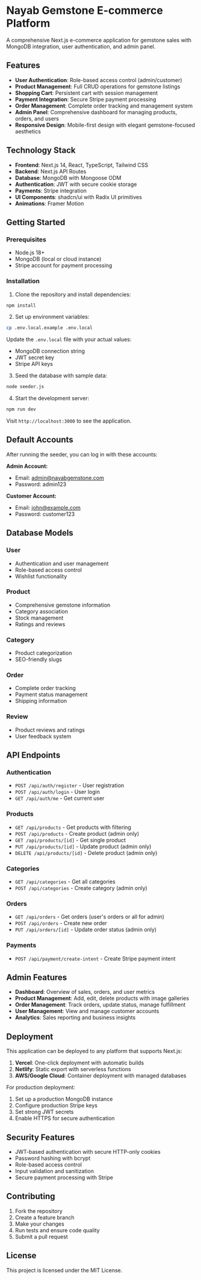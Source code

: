 # Nayab Gemstone E-commerce Platform

A comprehensive Next.js e-commerce application for gemstone sales with MongoDB integration, user authentication, and admin panel.

## Features

- **User Authentication**: Role-based access control (admin/customer)
- **Product Management**: Full CRUD operations for gemstone listings
- **Shopping Cart**: Persistent cart with session management
- **Payment Integration**: Secure Stripe payment processing
- **Order Management**: Complete order tracking and management system
- **Admin Panel**: Comprehensive dashboard for managing products, orders, and users
- **Responsive Design**: Mobile-first design with elegant gemstone-focused aesthetics

## Technology Stack

- **Frontend**: Next.js 14, React, TypeScript, Tailwind CSS
- **Backend**: Next.js API Routes
- **Database**: MongoDB with Mongoose ODM
- **Authentication**: JWT with secure cookie storage
- **Payments**: Stripe integration
- **UI Components**: shadcn/ui with Radix UI primitives
- **Animations**: Framer Motion

## Getting Started

### Prerequisites

- Node.js 18+ 
- MongoDB (local or cloud instance)
- Stripe account for payment processing

### Installation

1. Clone the repository and install dependencies:
```bash
npm install
```

2. Set up environment variables:
```bash
cp .env.local.example .env.local
```

Update the `.env.local` file with your actual values:
- MongoDB connection string
- JWT secret key
- Stripe API keys

3. Seed the database with sample data:
```bash
node seeder.js
```

4. Start the development server:
```bash
npm run dev
```

Visit `http://localhost:3000` to see the application.

## Default Accounts

After running the seeder, you can log in with these accounts:

**Admin Account:**
- Email: admin@nayabgemstone.com  
- Password: admin123

**Customer Account:**
- Email: john@example.com
- Password: customer123

## Database Models

### User
- Authentication and user management
- Role-based access control
- Wishlist functionality

### Product
- Comprehensive gemstone information
- Category association
- Stock management
- Ratings and reviews

### Category
- Product categorization
- SEO-friendly slugs

### Order
- Complete order tracking
- Payment status management
- Shipping information

### Review
- Product reviews and ratings
- User feedback system

## API Endpoints

### Authentication
- `POST /api/auth/register` - User registration
- `POST /api/auth/login` - User login
- `GET /api/auth/me` - Get current user

### Products
- `GET /api/products` - Get products with filtering
- `POST /api/products` - Create product (admin only)
- `GET /api/products/[id]` - Get single product
- `PUT /api/products/[id]` - Update product (admin only)
- `DELETE /api/products/[id]` - Delete product (admin only)

### Categories
- `GET /api/categories` - Get all categories
- `POST /api/categories` - Create category (admin only)

### Orders
- `GET /api/orders` - Get orders (user's orders or all for admin)
- `POST /api/orders` - Create new order
- `PUT /api/orders/[id]` - Update order status (admin only)

### Payments
- `POST /api/payment/create-intent` - Create Stripe payment intent

## Admin Features

- **Dashboard**: Overview of sales, orders, and user metrics
- **Product Management**: Add, edit, delete products with image galleries
- **Order Management**: Track orders, update status, manage fulfillment
- **User Management**: View and manage customer accounts
- **Analytics**: Sales reporting and business insights

## Deployment

This application can be deployed to any platform that supports Next.js:

1. **Vercel**: One-click deployment with automatic builds
2. **Netlify**: Static export with serverless functions
3. **AWS/Google Cloud**: Container deployment with managed databases

For production deployment:
1. Set up a production MongoDB instance
2. Configure production Stripe keys
3. Set strong JWT secrets
4. Enable HTTPS for secure authentication

## Security Features

- JWT-based authentication with secure HTTP-only cookies
- Password hashing with bcrypt
- Role-based access control
- Input validation and sanitization
- Secure payment processing with Stripe

## Contributing

1. Fork the repository
2. Create a feature branch
3. Make your changes
4. Run tests and ensure code quality
5. Submit a pull request

## License

This project is licensed under the MIT License.